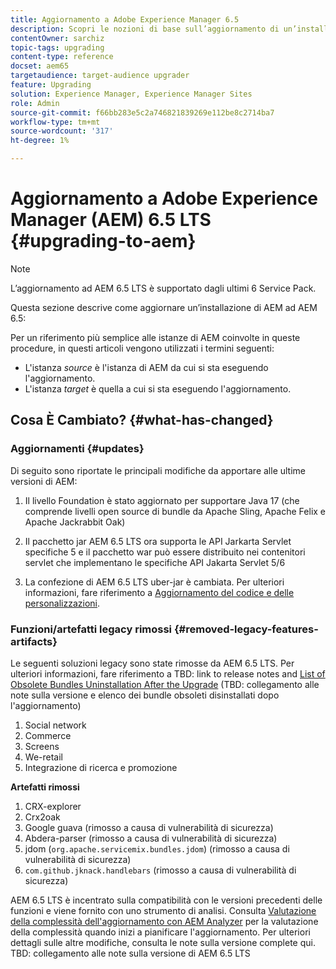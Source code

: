 ```yaml
---
title: Aggiornamento a Adobe Experience Manager 6.5
description: Scopri le nozioni di base sull’aggiornamento di un’installazione precedente di Adobe Experience Manager (AEM) ad AEM 6.5.
contentOwner: sarchiz
topic-tags: upgrading
content-type: reference
docset: aem65
targetaudience: target-audience upgrader
feature: Upgrading
solution: Experience Manager, Experience Manager Sites
role: Admin
source-git-commit: f66bb283e5c2a746821839269e112be8c2714ba7
workflow-type: tm+mt
source-wordcount: '317'
ht-degree: 1%

---
```


# Aggiornamento a Adobe Experience Manager (AEM) 6.5 LTS {#upgrading-to-aem}

>[!NOTE]
>L’aggiornamento ad AEM 6.5 LTS è supportato dagli ultimi 6 Service Pack.

Questa sezione descrive come aggiornare un’installazione di AEM ad AEM 6.5:

<!-- Alexandru: drafting for now 

* [Planning Your Upgrade](/help/sites-deploying/upgrade-planning.md)
* [Assessing the Upgrade Complexity with Pattern Detector](/help/sites-deploying/pattern-detector.md)
* [Backward Compatibility in AEM 6.5](/help/sites-deploying/backward-compatibility.md)
  This was drafted before: * [Using Offline Reindexing To Reduce Downtime During an Upgrade](/help/sites-deploying/upgrade-offline-reindexing.md)-->

<!--
* [Upgrade Procedure](/help/sites-deploying/upgrade-procedure.md)
* [Upgrading Code and Customizations](/help/sites-deploying/upgrading-code-and-customizations.md)
* [Pre-Upgrade Maintenance Tasks](/help/sites-deploying/pre-upgrade-maintenance-tasks.md)
* [Performing an In-Place Upgrade](/help/sites-deploying/in-place-upgrade.md)
* [Post Upgrade Checks and Troubleshooting](/help/sites-deploying/post-upgrade-checks-and-troubleshooting.md)
* [Sustainable Upgrades](/help/sites-deploying/sustainable-upgrades.md)
* [Lazy Content Migration](/help/sites-deploying/lazy-content-migration.md)

-->

Per un riferimento più semplice alle istanze di AEM coinvolte in queste procedure, in questi articoli vengono utilizzati i termini seguenti:

* L&#39;istanza *source* è l&#39;istanza di AEM da cui si sta eseguendo l&#39;aggiornamento.
* L&#39;istanza *target* è quella a cui si sta eseguendo l&#39;aggiornamento.

## Cosa È Cambiato? {#what-has-changed}

### Aggiornamenti {#updates}

Di seguito sono riportate le principali modifiche da apportare alle ultime versioni di AEM:

1. Il livello Foundation è stato aggiornato per supportare Java 17 (che comprende livelli open source di bundle da Apache Sling, Apache Felix e Apache Jackrabbit Oak)

1. Il pacchetto jar AEM 6.5 LTS ora supporta le API Jarkarta Servlet specifiche 5 e il pacchetto war può essere distribuito nei contenitori servlet che implementano le specifiche API Jakarta Servlet 5/6

1. La confezione di AEM 6.5 LTS uber-jar è cambiata. Per ulteriori informazioni, fare riferimento a [Aggiornamento del codice e delle personalizzazioni](/help/sites-deploying/upgrading-code-and-customizations.md).

### Funzioni/artefatti legacy rimossi {#removed-legacy-features-artifacts}

Le seguenti soluzioni legacy sono state rimosse da AEM 6.5 LTS. Per ulteriori informazioni, fare riferimento a TBD: link to release notes and [List of Obsolete Bundles Uninstallation After the Upgrade](/help/sites-deploying/obsolete-bundles.md) (TBD: collegamento alle note sulla versione e  elenco dei bundle obsoleti disinstallati dopo l&#39;aggiornamento)

1. Social network
1. Commerce
1. Screens
1. We-retail
1. Integrazione di ricerca e promozione

**Artefatti rimossi**

1. CRX-explorer
1. Crx2oak
1. Google guava (rimosso a causa di vulnerabilità di sicurezza)
1. Abdera-parser (rimosso a causa di vulnerabilità di sicurezza)
1. jdom (`org.apache.servicemix.bundles.jdom`) (rimosso a causa di vulnerabilità di sicurezza)
1. `com.github.jknack.handlebars` (rimosso a causa di vulnerabilità di sicurezza)

AEM 6.5 LTS è incentrato sulla compatibilità con le versioni precedenti delle funzioni e viene fornito con uno strumento di analisi. Consulta [Valutazione della complessità dell&#39;aggiornamento con AEM Analyzer](/help/sites-deploying/pattern-detector.md) per la valutazione della complessità quando inizi a pianificare l&#39;aggiornamento. Per ulteriori dettagli sulle altre modifiche, consulta le note sulla versione complete qui. TBD: collegamento alle note sulla versione di AEM 6.5 LTS